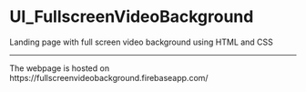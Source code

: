 # UI_FullscreenVideoBackground
Landing page with full screen video background using HTML and CSS
<hr>
The webpage is hosted on https://fullscreenvideobackground.firebaseapp.com/
